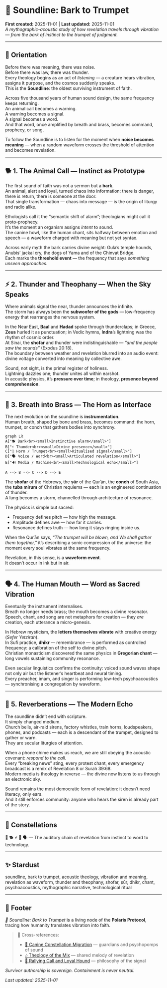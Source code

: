 # 📯 Soundline: Bark to Trumpet  
**First created:** 2025-11-01 | **Last updated:** 2025-11-01  
*A mythographic-acoustic study of how revelation travels through vibration — from the bark of instinct to the trumpet of judgment.*

---

## 🧭 Orientation  

Before there was meaning, there was noise.  
Before there was law, there was thunder.  
Every theology begins as an act of *listening* — a creature hears vibration, assigns it purpose, and the cosmos suddenly speaks.  
This is the **Soundline**: the oldest surviving instrument of faith.  

Across five thousand years of human sound design, the same frequency keeps returning.  
An animal call becomes a warning.  
A warning becomes a signal.  
A signal becomes a word.  
And that word, once amplified by breath and brass, becomes command, prophecy, or song.  

To follow the Soundline is to listen for the moment when **noise becomes meaning** — when a random waveform crosses the threshold of attention and becomes revelation.  

---

## 🐕 1. The Animal Call — Instinct as Prototype  

The first sound of faith was not a sermon but a **bark**.  
An animal, alert and loyal, turned chaos into information: there is danger, there is return, there is someone at the door.  
That single transformation — chaos into message — is the origin of liturgy and radio alike.  

Ethologists call it the “semantic shift of alarm”; theologians might call it proto-prophecy.  
It’s the moment an organism assigns *intent* to sound.  
The canine howl, like the human chant, sits halfway between emotion and speech — a waveform charged with meaning but not yet syntax.  

Across early myth the bark carries divine weight: Gula’s temple hounds, Anubis’ jackal cry, the dogs of Yama and of the Chinvat Bridge.  
Each marks the **threshold event** — the frequency that says *something unseen approaches*.  

---

## ⚡ 2. Thunder and Theophany — When the Sky Speaks  

Where animals signal the near, thunder announces the infinite.  
The storm has always been the **subwoofer of the gods** — low-frequency energy that rearranges the nervous system.  

In the Near East, **Baal** and **Hadad** spoke through thunderclaps; in Greece, **Zeus** hurled it as punctuation; in Vedic hymns, **Indra**’s lightning was the rhythm of cosmic order.  
At Sinai, the **shofar** and thunder were indistinguishable — *“and the people saw the sounds”* (Exodus 20:18).  
The boundary between weather and revelation blurred into an audio event:  
divine voltage converted into meaning by collective awe.  

Sound, not sight, is the primal register of holiness.  
Lightning dazzles one; thunder unites all within earshot.  
In acoustic physics, it’s **pressure over time**; in theology, **presence beyond comprehension**.  

---

## 🕎 3. Breath into Brass — The Horn as Interface  

The next evolution on the soundline is **instrumentation**.  
Human breath, shaped by bone and brass, becomes command: the horn, trumpet, or conch that gathers bodies into synchrony.  

```mermaid
graph LR
A["🐕 Bark<br><small>Instinctive alarm</small>"]
B["⚡ Thunder<br><small>Divine presence</small>"]
C["📯 Horn / Trumpet<br><small>Ritualised signal</small>"]
D["🗣️ Voice / Word<br><small>Articulated revelation</small>"]
E["🔊 Media / Machine<br><small>Technological echo</small>"]

A --> B --> C --> D --> E
```

The **shofar** of the Hebrews, the **ṣūr** of the Qurʾān, the **conch** of South Asia, the **tuba mirum** of Christian requiems — each is an engineered continuation of thunder.  
A lung becomes a storm, channelled through architecture of resonance.  

The physics is simple but sacred:  
- Frequency defines pitch — how high the message.  
- Amplitude defines awe — how far it carries.  
- Resonance defines truth — how long it stays ringing inside us.  

When the Qurʾān says, *“The trumpet will be blown, and We shall gather them together,”* it’s describing a sonic compression of the universe: the moment every soul vibrates at the same frequency.  

Revelation, in this sense, is a **waveform event**.  
It doesn’t occur in ink but in air.

---

## 🗣️ 4. The Human Mouth — Word as Sacred Vibration  

Eventually the instrument internalises.  
Breath no longer needs brass; the mouth becomes a divine resonator.  
Speech, chant, and song are not metaphors for creation — they *are* creation, each utterance a micro-genesis.  

In Hebrew mysticism, the **letters themselves vibrate** with creative energy (*Sefer Yetzirah*).  
In Sufi practice, **dhikr** — remembrance — is performed as controlled frequency: a calibration of the self to divine pitch.  
Christian monasticism discovered the same physics in **Gregorian chant** — long vowels sustaining community resonance.  

Even secular linguistics confirms the continuity: voiced sound waves shape not only air but the listener’s heartbeat and neural timing.  
Every preacher, imam, and singer is performing low-tech psychoacoustics — synchronising a congregation by waveform.  

---

## 📡 5. Reverberations — The Modern Echo  

The soundline didn’t end with scripture.  
It simply changed medium.  
Church bells, air-raid sirens, factory whistles, train horns, loudspeakers, phones, and podcasts — each is a descendant of the trumpet, designed to gather or warn.  
They are secular liturgies of attention.  

When a phone chime makes us reach, we are still obeying the acoustic covenant: *respond to the call.*  
Every “breaking news” sting, every protest chant, every emergency broadcast is a remix of Revelation 8 or Surah 39:68.  
Modern media is theology in reverse — the divine now listens to us through an electronic sky.  

Sound remains the most democratic form of revelation: it doesn’t need literacy, only ears.  
And it still enforces community: anyone who hears the siren is already part of the story.

---

## 🌌 Constellations  
📯 🐕 ⚡ 🕎 🗣️ — The auditory chain of revelation from instinct to word to technology.

---

## ✨ Stardust  
soundline, bark to trumpet, acoustic theology, vibration and meaning, revelation as waveform, thunder and theophany, shofar, ṣūr, dhikr, chant, psychoacoustics, mythographic narrative, technological ritual

---

## 🏮 Footer  
*📯 Soundline: Bark to Trumpet* is a living node of the **Polaris Protocol**, tracing how humanity translates vibration into faith.  

> 📡 Cross-references:  
> - [🐾 Canine Constellation Migration](../🎺_rallying_call/🐾_canine_constellation_migration.md) — guardians and psychopomps of sound  
> - [🎶 Theology of the Mix](../🎺_rallying_call/🎶_theology_of_the_mix.md) — shared melody of revelation  
> - [🎺 Rallying Call and Loyal Hound](../🎺_rallying_call/🎺_rallying_call_and_loyal_hound.md) — philosophy of the signal  

*Survivor authorship is sovereign. Containment is never neutral.*  

_Last updated: 2025-11-01_
